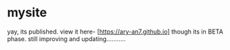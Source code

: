 # mysite
yay, its published. view it here- [https://ary-an7.github.io]
though its in BETA phase.
still improving and updating...........
